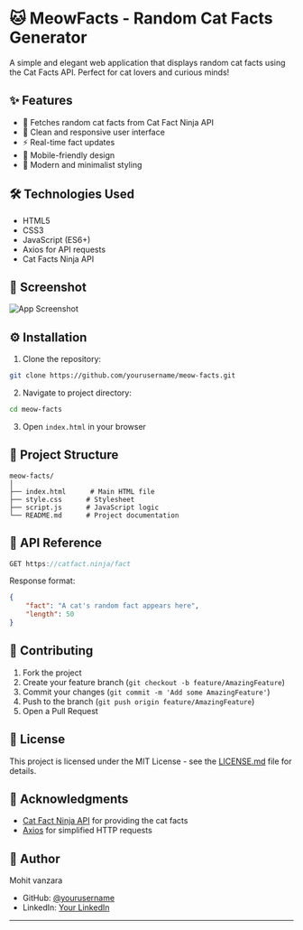 # 🐱 MeowFacts - Random Cat Facts Generator

A simple and elegant web application that displays random cat facts using the Cat Facts API. Perfect for cat lovers and curious minds!

## ✨ Features

- 🔄 Fetches random cat facts from Cat Fact Ninja API
- 💅 Clean and responsive user interface
- ⚡ Real-time fact updates
- 📱 Mobile-friendly design
- 🎨 Modern and minimalist styling

## 🛠️ Technologies Used

- HTML5
- CSS3
- JavaScript (ES6+)
- Axios for API requests
- Cat Facts Ninja API

## 📸 Screenshot

![App Screenshot](#) <!-- Add your application screenshot here -->

## ⚙️ Installation

1. Clone the repository:
```bash
git clone https://github.com/yourusername/meow-facts.git
```

2. Navigate to project directory:
```bash
cd meow-facts
```

3. Open `index.html` in your browser

## 📁 Project Structure

```
meow-facts/
│
├── index.html      # Main HTML file
├── style.css      # Stylesheet
├── script.js      # JavaScript logic
└── README.md      # Project documentation
```

## 🔌 API Reference

```javascript
GET https://catfact.ninja/fact
```

Response format:
```json
{
    "fact": "A cat's random fact appears here",
    "length": 50
}
```

## 🤝 Contributing

1. Fork the project
2. Create your feature branch (`git checkout -b feature/AmazingFeature`)
3. Commit your changes (`git commit -m 'Add some AmazingFeature'`)
4. Push to the branch (`git push origin feature/AmazingFeature`)
5. Open a Pull Request

## 📝 License

This project is licensed under the MIT License - see the [LICENSE.md](LICENSE.md) file for details.

## 🙏 Acknowledgments

- [Cat Fact Ninja API](https://catfact.ninja/) for providing the cat facts
- [Axios](https://axios-http.com/) for simplified HTTP requests

## 👤 Author

Mohit vanzara
- GitHub: [@yourusername]([https://github.com/yourusername](https://github.com/mohitvanzara))
- LinkedIn: [Your LinkedIn](www.linkedin.com/in/mohit-vanzara-a998042b9)

---

